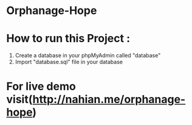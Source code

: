 # Orphanage-Hope

# How to run this Project :

1. Create a database in your phpMyAdmin called "database"
2. Import "database.sql" file in your database

# For live demo visit(http://nahian.me/orphanage-hope)
